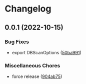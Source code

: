 # Changelog

## 0.0.1 (2022-10-15)


### Bug Fixes

* export DBScanOptions ([50ba991](https://github.com/mljs/dbscan/commit/50ba991801b7e8069f5c3bde2901ccee6e0cf919))


### Miscellaneous Chores

* force release ([904ab75](https://github.com/mljs/dbscan/commit/904ab7507c57f67919face15a8a83d58137d45dc))
